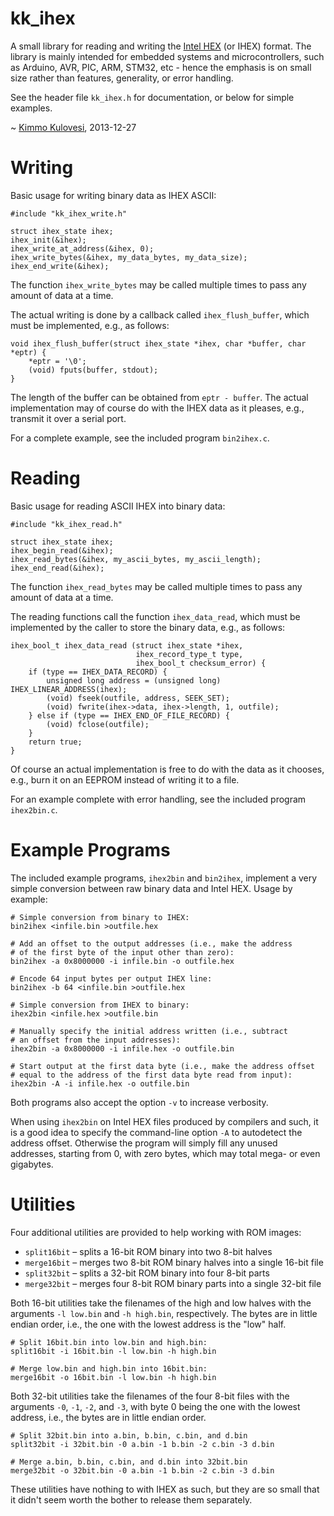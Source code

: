 kk_ihex
=======

A small library for reading and writing the
[Intel HEX](http://en.wikipedia.org/wiki/Intel_HEX) (or IHEX) format. The
library is mainly intended for embedded systems and microcontrollers, such
as Arduino, AVR, PIC, ARM, STM32, etc - hence the emphasis is on small size
rather than features, generality, or error handling.

See the header file `kk_ihex.h` for documentation, or below for simple examples.

~ [Kimmo Kulovesi](https://arkku.com/), 2013-12-27

Writing
=======

Basic usage for writing binary data as IHEX ASCII:

    #include "kk_ihex_write.h"
     
    struct ihex_state ihex;
    ihex_init(&ihex);
    ihex_write_at_address(&ihex, 0);
    ihex_write_bytes(&ihex, my_data_bytes, my_data_size);
    ihex_end_write(&ihex);

The function `ihex_write_bytes` may be called multiple times to pass any
amount of data at a time.

The actual writing is done by a callback called `ihex_flush_buffer`,
which must be implemented, e.g., as follows:

    void ihex_flush_buffer(struct ihex_state *ihex, char *buffer, char *eptr) {
        *eptr = '\0';
        (void) fputs(buffer, stdout);
    }

The length of the buffer can be obtained from `eptr - buffer`. The actual
implementation may of course do with the IHEX data as it pleases, e.g.,
transmit it over a serial port.

For a complete example, see the included program `bin2ihex.c`.


Reading
=======

Basic usage for reading ASCII IHEX into binary data:

    #include "kk_ihex_read.h"
     
    struct ihex_state ihex;
    ihex_begin_read(&ihex);
    ihex_read_bytes(&ihex, my_ascii_bytes, my_ascii_length);
    ihex_end_read(&ihex);

The function `ihex_read_bytes` may be called multiple times to pass any
amount of data at a time.

The reading functions call the function `ihex_data_read`, which must be
implemented by the caller to store the binary data, e.g., as follows:

    ihex_bool_t ihex_data_read (struct ihex_state *ihex,
                                ihex_record_type_t type,
                                ihex_bool_t checksum_error) {
        if (type == IHEX_DATA_RECORD) {
            unsigned long address = (unsigned long) IHEX_LINEAR_ADDRESS(ihex);
            (void) fseek(outfile, address, SEEK_SET);
            (void) fwrite(ihex->data, ihex->length, 1, outfile);
        } else if (type == IHEX_END_OF_FILE_RECORD) {
            (void) fclose(outfile);
        }
        return true;
    }

Of course an actual implementation is free to do with the data as it chooses,
e.g., burn it on an EEPROM instead of writing it to a file.

For an example complete with error handling, see the included program
`ihex2bin.c`.


Example Programs
================

The included example programs, `ihex2bin` and `bin2ihex`, implement
a very simple conversion between raw binary data and Intel HEX.
Usage by example:

    # Simple conversion from binary to IHEX:
    bin2ihex <infile.bin >outfile.hex

    # Add an offset to the output addresses (i.e., make the address
    # of the first byte of the input other than zero):
    bin2ihex -a 0x8000000 -i infile.bin -o outfile.hex

    # Encode 64 input bytes per output IHEX line:
    bin2ihex -b 64 <infile.bin >outfile.hex

    # Simple conversion from IHEX to binary:
    ihex2bin <infile.hex >outfile.bin

    # Manually specify the initial address written (i.e., subtract
    # an offset from the input addresses):
    ihex2bin -a 0x8000000 -i infile.hex -o outfile.bin

    # Start output at the first data byte (i.e., make the address offset
    # equal to the address of the first data byte read from input):
    ihex2bin -A -i infile.hex -o outfile.bin

Both programs also accept the option `-v` to increase verbosity.

When using `ihex2bin` on Intel HEX files produced by compilers and such,
it is a good idea to specify the command-line option `-A` to autodetect
the address offset. Otherwise the program will simply fill any unused
addresses, starting from 0, with zero bytes, which may total mega- or
even gigabytes.


Utilities
=========

Four additional utilities are provided to help working with ROM images:

* `split16bit` – splits a 16-bit ROM binary into two 8-bit halves
* `merge16bit` – merges two 8-bit ROM binary halves into a single 16-bit file
* `split32bit` – splits a 32-bit ROM binary into four 8-bit parts
* `merge32bit` – merges four 8-bit ROM binary parts into a single 32-bit file

Both 16-bit utilities take the filenames of the high and low halves with the
arguments `-l low.bin` and `-h high.bin`, respectively. The bytes are in
little endian order, i.e., the one with the lowest address is the "low" half.

    # Split 16bit.bin into low.bin and high.bin:
    split16bit -i 16bit.bin -l low.bin -h high.bin

    # Merge low.bin and high.bin into 16bit.bin:
    merge16bit -o 16bit.bin -l low.bin -h high.bin

Both 32-bit utilities take the filenames of the four 8-bit files with the
arguments `-0`, `-1`, `-2`, and `-3`, with byte 0 being the one with the
lowest address, i.e., the bytes are in little endian order.

    # Split 32bit.bin into a.bin, b.bin, c.bin, and d.bin
    split32bit -i 32bit.bin -0 a.bin -1 b.bin -2 c.bin -3 d.bin

    # Merge a.bin, b.bin, c.bin, and d.bin into 32bit.bin
    merge32bit -o 32bit.bin -0 a.bin -1 b.bin -2 c.bin -3 d.bin

These utilities have nothing to with IHEX as such, but they are so small that
it didn't seem worth the bother to release them separately.
